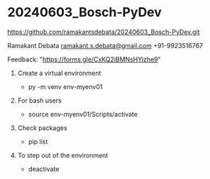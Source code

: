 # 20240603_Bosch-PyDev
https://github.com/ramakantsdebata/20240603_Bosch-PyDev.git



Ramakant Debata
ramakant.s.debata@gmail.com
+91-9923516767

Feedback: "https://forms.gle/CxKQ2iBMNsHYizhe9"

1. Create a virtual environment
    * py -m venv env-myenv01
2. For bash users
    * source env-myenv01/Scripts/activate

3. Check packages 
    * pip list

4. To step out of the environment
    * deactivate

